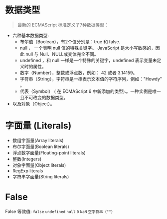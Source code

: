 # 数据类型

> 最新的 ECMAScript 标准定义了7种数据类型：

* 六种基本数据类型:
  * 布尔值（Boolean），有2个值分别是：true 和 false.
  * null ， 一个表明 null 值的特殊关键字。 JavaScript 是大小写敏感的，因此 null 与 Null、NULL或变体完全不同。
  * undefined ，和 null 一样是一个特殊的关键字，undefined 表示变量未定义时的属性。
  * 数字（Number），整数或浮点数，例如： 42 或者 3.14159。
  * 字符串（String），字符串是一串表示文本值的字符序列，例如："Howdy" 。
  * 代表（Symbol） ( 在 ECMAScript 6 中新添加的类型).。一种实例是唯一且不可改变的数据类型。
* 以及对象（Object）。

# 字面量 (Literals)
* 数组字面量(Array literals)
* 布尔字面量(Boolean literals)
* 浮点数字面量(Floating-point literals)
* 整数(Integers)
* 对象字面量(Object literals)
* RegExp literals
* 字符串字面量(String literals)

# False
  False 等效值: `false` `undefined` `null` `0` `NaN` `空字符串（""）`
